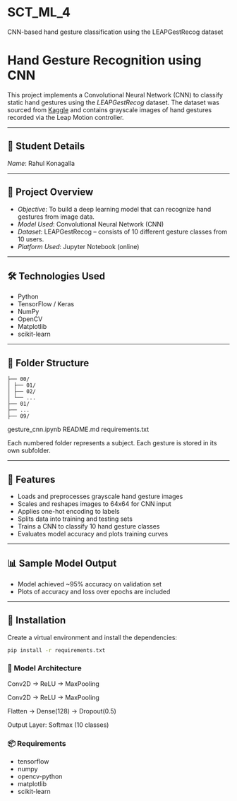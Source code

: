 # SCT_ML_4
CNN-based hand gesture classification using the LEAPGestRecog dataset

# Hand Gesture Recognition using CNN

This project implements a Convolutional Neural Network (CNN) to classify static hand gestures using the *LEAPGestRecog* dataset. The dataset was sourced from [Kaggle](https://www.kaggle.com/datasets/gti-upm/leapgestrecog) and contains grayscale images of hand gestures recorded via the Leap Motion controller.

---

## 👤 Student Details

*Name*: Rahul Konagalla

---

## 📌 Project Overview

- *Objective*: To build a deep learning model that can recognize hand gestures from image data.
- *Model Used*: Convolutional Neural Network (CNN)
- *Dataset*: LEAPGestRecog – consists of 10 different gesture classes from 10 users.
- *Platform Used*: Jupyter Notebook (online)

---

## 🛠 Technologies Used

- Python
- TensorFlow / Keras
- NumPy
- OpenCV
- Matplotlib
- scikit-learn

---

## 📁 Folder Structure

```leapGestRecog/
├── 00/
│ ├── 01/
│ ├── 02/
│ └── ...
├── 01/
├── ...
├── 09/
```
gesture_cnn.ipynb
README.md
requirements.txt


Each numbered folder represents a subject. Each gesture is stored in its own subfolder.

---

## 🚀 Features

- Loads and preprocesses grayscale hand gesture images
- Scales and reshapes images to 64x64 for CNN input
- Applies one-hot encoding to labels
- Splits data into training and testing sets
- Trains a CNN to classify 10 hand gesture classes
- Evaluates model accuracy and plots training curves

---

## 📊 Sample Model Output

- Model achieved ~95% accuracy on validation set
- Plots of accuracy and loss over epochs are included

---

## 🔧 Installation

Create a virtual environment and install the dependencies:

```bash
pip install -r requirements.txt
```
### 🧠 Model Architecture
Conv2D → ReLU → MaxPooling

Conv2D → ReLU → MaxPooling

Flatten → Dense(128) → Dropout(0.5)

Output Layer: Softmax (10 classes)

### 📦 Requirements
- tensorflow
- numpy
- opencv-python
- matplotlib
- scikit-learn

